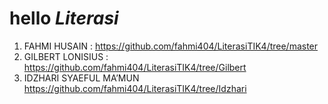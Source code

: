# hello <i>Literasi</i>

1. FAHMI HUSAIN : https://github.com/fahmi404/LiterasiTIK4/tree/master 
1. GILBERT LONISIUS : https://github.com/fahmi404/LiterasiTIK4/tree/Gilbert  
1. IDZHARI SYAEFUL MA’MUN https://github.com/fahmi404/LiterasiTIK4/tree/Idzhari

